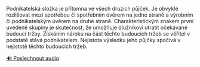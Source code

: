 
Podnikatelská složka je přítomna ve všech druzích půjček. Je obvyklé rozlišovat mezi spotřebou či spotřebním úvěrem na jedné straně a výrobním či podnikatelským úvěrem na druhé straně. Charakteristickým znakem první uvedené skupiny je skutečnost, že umožňuje dlužníkovi utratit očekávané budoucí tržby. Získáním nároku na část těchto budoucích tržeb se věřitel v podstatě stává podnikatelem. Nejistota výsledku jeho půjčky spočívá v nejistotě těchto budoucích tržeb.

[🔊 Poslechnout audio](/data/7-paragraphs/audio/chapter_96/para_009-Podnikatelsk-sloka-je-ptomna-ve-vech-druzch.mp3)
